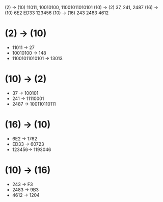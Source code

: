 (2) -> (10) 11011, 10010100, 11001011010101
(10) -> (2) 37, 241, 2487
(16) -> (10) 6E2 ED33 123456
(10) -> (16) 243 2483 4612


# (2) -> (10)
- 11011             -> 27
- 10010100          -> 148
- 11001011010101    -> 13013

# (10) -> (2)
- 37    -> 100101
- 241   -> 11110001
- 2487  -> 100110110111

# (16) -> (10)
- 6E2   -> 1762
- ED33  -> 60723
- 123456-> 1193046

# (10) -> (16)
- 243   -> F3 
- 2483  -> 9B3
- 4612  -> 1204